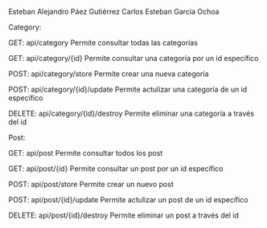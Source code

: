 Esteban Alejandro Páez Gutiérrez <PREELEC2202PC-TDS0032>
Carlos Esteban García Ochoa <PREELEC2202PC-TDS0032>



Category:

GET: api/category
Permite consultar todas las categorías

GET: api/category/{id}
Permite consultar una categoría por un id específico

POST: api/category/store
Permite crear una nueva categoría

POST: api/category/{id}/update
Permite actulizar una categoría de un id específico

DELETE: api/category/{id}/destroy
Permite eliminar una categoría a través del id

Post:

GET: api/post
Permite consultar todos los post

GET: api/post/{id}
Permite consultar un post por un id específico

POST: api/post/store
Permite crear un nuevo post

POST: api/post/{id}/update
Permite actulizar un post de un id específico

DELETE: api/post/{id}/destroy
Permite eliminar un post a través del id
